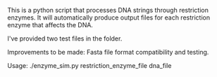 This is a python script that processes DNA strings through restriction enzymes.
It will automatically produce output files for each restriction enzyme that affects the DNA.

I've provided two test files in the folder.

Improvements to be made: Fasta file format compatibility and testing.

Usage: ./enzyme_sim.py restriction_enzyme_file dna_file